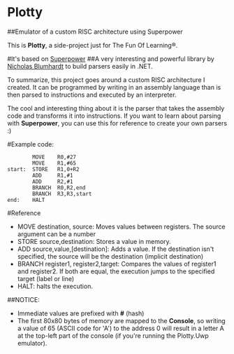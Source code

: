 # Plotty
##Emulator of a custom RISC architecture using Superpower

This is **Plotty**, a side-project just for The Fun Of Learning®. 

#It's based on [Superpower](https://github.com/nblumhardt/superpower)
##A very interesting and powerful library by [Nicholas Blumhardt](https://github.com/nblumhardt) to build parsers easily in .NET.

To summarize, this project goes around a custom RISC architecture I created. It can be programmed by writing in an assembly language than is then parsed to instructions and executed by an interpreter. 

The cool and interesting thing about it is the parser that takes the assembly code and transforms it into instructions. If you want to learn about parsing with **Superpower**, you can use this for reference to create your own parsers :)


#Example code:
```
		MOVE	R0,#27
		MOVE	R1,#65
start:	STORE	R1,0+R2
		ADD		R1,#1
		ADD		R2,#1
		BRANCH	R0,R2,end
		BRANCH	R3,R3,start
end:	HALT
```

#Reference
- MOVE destination, source: Moves values between registers. The source argument can be a number
- STORE source,destination: Stores a value in memory. 
- ADD source,value,[destination]: Adds a value. If the destination isn't specified, the source will be the destination (implicit destination)
- BRANCH register1, register2,target: Compares the values of register1 and register2. If both are equal, the execution jumps to the specified target (label or line)
- HALT: halts the execution.

##NOTICE: 
- Immediate values are prefixed with **#** (hash)
- The first 80x80 bytes of memory are mapped to the **Console**, so writing a value of 65 (ASCII code for 'A') to the address 0 will result in a letter A at the top-left part of the console (if you're running the Plotty.Uwp emulator).
